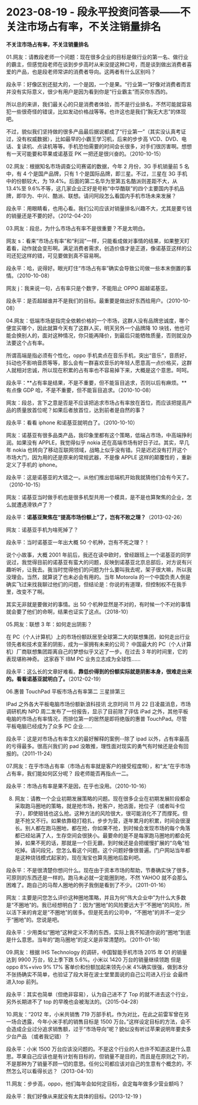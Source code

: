 # 2023-08-19 - 段永平投资问答录——不关注市场占有率，不关注销量排名

**不关注市场占有率，不关注销量排名**

01.网友：请教段老师一个问题：现在很多企业的目标是做行业的第一名、做行业的霸主，但感觉段老师在谈到步步高时从来没提这种口号，而是谈到做出消费者喜爱的产品，也是段老师常讲的消费者导向。这两者有什么区别吗？

段永平：好像区别还挺大的，一个是因，一个是果。“行业第一”好像对消费者而言并没有实际意义，很少有用户是因为看到你是“行业霸主”而买你东西的。

所以总的来讲，我们最关心的只是消费者体验，而不是行业排名，不然可能就容易犯一些很奇怪的错误，比如发动价格战等等。也许这也是我们“胸无大志”的体现吧。

不过，貌似我们坚持做的很多产品最后据说都成了“行业第一”（其实没认真考证过，没有权威数据），比如最早的小霸王学习机，后来的步步高 VCD、DVD、电话、复读机、点读机等等。手机恐怕需要的时间会长很多，对手们很厉害啊。想想有一天可能要和苹果或诺基亚 PK 一把还是很兴奋的。（2010-10-15）

02.网友：根据知名市场调查公司赛诺的数据，今年 2 月份，3G 手机销量前 5 名中，有 4 个是国产品牌，只有 1 个是国际品牌，即三星。不过，三星在 3G 手机中的份额较大，为 19.4%。后面的第二名华为至第五名酷派则差距不大，从 13.4%至 9.6%不等，这几家企业正好是号称“中华酷联”的四个主要国内手机品牌，即华为、中兴、酷派、联想。请问阿段怎么看国内手机市场未来发展？

段永平：用眼睛看，也用心看。我们公司应该对销量排名兴趣不大，尤其是要亏钱的销量还是不要的好。（2012-04-20）

03.网友：段总，为什么市场占有率不是很重要？不是太明白。

网友 s：看来“市场占有率”和“利润”一样，只能看成做对事情的结果，如果整天盯着看，动作就会变形啊。满足消费者需求，创造价值才是正道，像诺基亚这样的公司还犯这样的错，可见要做到真不容易啊。

段永平：哈，说得好。眼光盯住“市场占有率”确实会导致公司做一些本末倒置的事情。（2010-10-08）

网友 j：我来说一句，占有率只是个数字，不能阻止 OPPO 超越诺基亚。

段永平：是否超越谁并不是我们的目标。最重要是做出好东西给用户。（2010-10-08）

04.网友：低端市场是指完全依赖价格的一个市场，这群人没有品牌忠诚度，哪个便宜买哪个，因此就算今天有了这群人买，明天另外一个品牌降 10 块钱，他也可能会换别人的，面对这种情况，你只能再降价，到最后只能牺牲质量，否则就没办法要这个占有率。

所谓高端是指必须有个性化，oppo 手机卖点在音乐手机，突出“音乐”，音质好，抖动也不影响音质等等，那么会有一群喜欢音乐的年轻人愿意高一点价格买，这群人就相对忠诚，所以现在积累的占有率也不容易掉下来，大概是这个意思。呵呵。

段永平：**占有率是结果，不是不重要，但不能盲目追求，否则以后有麻烦。**有点像 GDP 哈，不是不重要，但不能盲目追求。（2010-10-08）

网友：段总，言下之意是否是不应该把追求市场占有率放在首位，而应该把提高产品的质量放首位呢？如果后者放首位，达到前者是自然的事？

段永平：看看 iphone 和诺基亚就明白了。（2010-10-10）

网友：诺基亚有很多品类产品，我印象里都有这个策略，低端占市场，中高端挣利润。如果没有 APPLE，我觉得似乎 nokia 还在高端市场有好日子过。其实，早几年 nokia 也转向了移动互联网领域，战略上似乎没有错。只是迟迟没有打开这个市场大门，因为用的还是原来的常规武器，不是像 APPLE 这样的颠覆性的 ，重新定义了手机的 iphone。

段永平：这是诺基亚的大错之一。从他们推出低端机开始我就猜他们会有今天了。（2010-10-15）

网友：诺基亚当时做手机也是很多机型共用一个模具，是不是也算聚焦的企业，怎么就遭遇滑铁卢了？

段永平：**诺基亚聚焦在“提高市场份额上”了，岂有不败之理？**（2013-02-26）

网友：诺基亚手机为啥死掉了？

段永平：当时诺基亚一年出大概 50 个机种，岂有不死之理？！

说个小故事，大概 2001 年前后，我还在读中欧时，曾经跟班上一个诺基亚的同学说过，我觉得目前的诺基亚有蛮大的问题，反映到诺基亚北京总部后，对方说有兴趣听听，让我去。我当时觉得他们的问题为什么要叫我去呢，架子很大嘛，所以我没理会。当然，就算说了也未必会有用的。当年 Motorola 的一个中国负责人倒是确实飞过来找我聊过他们的问题，但结论是：你说的有道理，但控制权不在我手里，改变不了啊。

其实无非就是要做对的事情。出 50 个机种显然是不对的，有时候一个不对的事情就会要了他们的命啊，结果也证实了这点。（2018-10）

05.网友：联想 3 年：如何走出阴影？

在 PC（个人计算机）上的市场份额跃居至全球第二大的联想集团，如何走出行业领先者和技术变革的阴影，成为一家拥有未来的公司？ 中国最大的 PC（个人计算机）厂商联想集团距离自己的梦想似乎又近了一步。在过去 3 年的时间里，它的表现堪称神奇。 这家吞下 IBM PC 业务立志成为全球性……

段永平：这么长的文章好难看。**靠低价得到的份额实际就是阴影本身，很难走出来的。看看诺基亚就明白了。**（2012-02-19） 

06.惠普 TouchPad 平板市场占有率第二 三星排第三

IPad 之外各大平板电脑市场份额新浪科技讯 北京时间 11 月 22 日凌晨消息，市场调研机构 NPD 周二发布了一份报告，显示了目前除了评估 iPad 之外，其他平板电脑的市场占有率情况，而排位第一的居然是即将绝版的惠普 TouchPad。尽管平板电脑已经成为了众多 PC 企业……

段永平：这是对市场占有率含义的最好解释的案例--除了 ipad 以外，占有率最高的亏得最多。很高兴我们的 pad 没敢推，理性面对现实的勇气有时候还是会有回报的。（2011-11-24）

07.网友：在乎市场占有率（市场占有率就是客户的接受程度啊），和“太”在乎市场占有率，我们能如何区分呢？ 段老师能否再指点一二。

段永平：市场占有率是果不是因，在乎也没用。（2010-10-16）

08. 网友：请教一个企业初期发展策略的问题。现在很多企业在初期发展阶段都会采取跑马圈地的策略，就是抢市场，抢客户，抢店面，抢位子（或者叫卡位子），即使赔钱也这么抢。这种方法的风险很大，很可能消化不了而撑死。但是不抢又不行。如果依靠稳打稳扎，步步为营，逐年累月的积累，时间会很漫长。别人都在跑马圈地，都在抢，你如果不抢，到时候会发现市场的每个角落都已经站满了人，生存空间会很狭小。最要命的是不是每家跑马圈地的都会死掉，如果不死的话，那就是一个巨无霸，到时候还是会把缓慢扩展的“乌龟”给吃掉。请问段兄，您怎么看这个问题。这个问题好像很普遍。门户网站当年都是这种烧钱模式起家的，现在淘宝也算先圈地后盈利吧。

段永平：不是很清楚你想问什么。现在由于资本市场的帮助，节奏确实快了很多，可原则的东西还是一样的。跑马未必就一定能圈到地，不然 YAHOO 就不会那么困难了。跑自己的马帮人圈地的例子我倒是看到了不少。（2011-01-16）

网友：主要是问您怎么评价这种圈地策略，并且为何“伟大企业中”为什么大多数是“不圈地”的。我已经想明白了：因为“圈地”的风险要远大于“不圈地”的风险，所以活下来的肯定是“不圈地”的居多。但是死去的公司中，“不圈地”的并不一定少于“圈地”的。您说是吧。

段永平：少用类似“圈地”这种定义不清的东西，实际上我不知道你说的“圈地”到底是什么意思。当年的“跑马圈地”的定义是非常清楚的。（2011-01-18）

09.网友：根据 IHS Technology 的调研，中国智能手机市场 2015 年 Q1 的销量达到 9900 万台，较上季下跌 5.6%。小米以 1420 万台的销量继续领跑 但是 oppo 8%+vivo 9% 17% 客单价和份额加起来领先小米 4%确实很强，做到本分不张扬确实不简单，也验证了段大哥在波士堂里面说的自己公司进入行业 会最终进入top 前列。

段永平：其实也简单（但绝非容易），认为自己进不了 Top 的就不进去这个行业，另外长期进不了 top 的早晚也会被淘汰的。（2015-04-28）

10.网友：“2012 年，小米共销售 719 万部手机，作为对比，在此之前雷军曾在另一场合透露，今年小米手机的销售目标是 1500 万台。”这样设定目标的方法，会不会造成企业过分追求销售额，过于“市场导向”呢？貌似没有听过苹果说明年要卖多少台产品 （或者我记错）？

段永平：小米 1500 万台应该没问题的。不是这个行业的人也许不知道这是什么意思。苹果自己应该也是有计划有目标的，但销量不是目的，而且是在原则之下的，不是那种为了销量不顾一切的意思。任何公司都应该对自己的生意有个概念的，不然怎么可以看得长远？（2013-04-10）

11.网友：步步高，oppo，他们每年会如何定目标，会定每年做多少营业额吗？

段永平：我们好像从来就没有太具体的目标。(2013-12-19 )